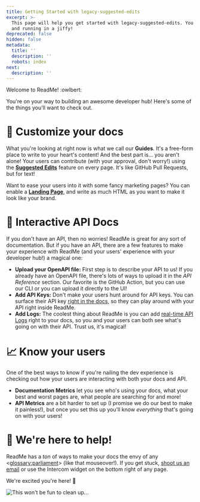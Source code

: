 ```yaml
---
title: Getting Started with legacy-suggested-edits
excerpt: >-
  This page will help you get started with legacy-suggested-edits. You'll be up
  and running in a jiffy!
deprecated: false
hidden: false
metadata:
  title: ''
  description: ''
  robots: index
next:
  description: ''
---
```

Welcome to ReadMe! :owlbert:

You're on your way to building an awesome developer hub! Here's some of the things you'll want to check out.

# 📝 Customize your docs

What you're looking at right now is what we call our **Guides**. It's a free-form place to write to your heart's content! And the best part is... you aren't alone! Your users can contribute (with your approval, don't worry!) using the **[Suggested Edits](https://docs.readme.com/main/docs/suggested-edits)** feature on every page. It's like GitHub Pull Requests, but for text!

Want to ease your users into it with some fancy marketing pages? You can enable a **[Landing Page](https://docs.readme.com/main/docs/landing-page)**, and write as much HTML as you want to make it look like your brand.

# 🚦 Interactive API Docs

If you don't have an API, then no worries! ReadMe is great for any sort of documentation. But if you have an API, there are a few features to make your experience with ReadMe (and your users' experience with your developer hub!) a magical one:

- **Upload your OpenAPI file:** First step is to describe your API to us! If you already have an OpenAPI file, there's lots of ways to upload it in the _API Reference_ section. Our favorite is the GitHub Action, but you can use our CLI or you can upload it directly to the UI!
- **Add API Keys:** Don't make your users hunt around for API keys. You can surface their API key [right in the docs](https://docs.readme.com/main/docs/personalized-docs), so they can play around with your API right inside ReadMe.
- **Add Logs:** The coolest thing about ReadMe is you can add [real-time API Logs](https://docs.readme.com/main/docs/developer-dashboard) right to your docs, so you and your users can both see what's going on with their API. Trust us, it's magical!

# 📈 Know your users

One of the best ways to know if you're nailing the dev experience is checking out how your users are interacting with both your docs and API.

- **Documentation Metrics** let you see who's using your docs, what your best and worst pages are, what people are searching for and more!
- **API Metrics** are a bit harder to set up (I promise we do our best to make it painless!), but once you set this up you'll know _everything_ that's going on with your users!

# 💬 We're here to help!

ReadMe has a _ton_ of ways to make your docs the envy of any <<glossary:parliament>> (like that mouseover!). If you get stuck, [shoot us an email](mailto:support@readme.io) or use the Intercom widget on the bottom right of any page.

We're excited you're here! :blue_heart:

![This won't be fun to clean up...](https://owlbert.io/images/popper.gif)